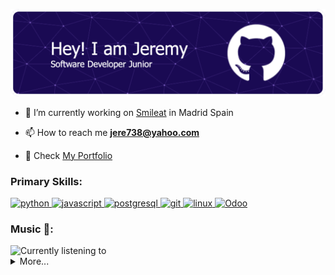 ![Header](./header.png)

- 🔭  I’m currently working on <a href="https://www.smileatbaby.com/" target="_blank">Smileat</a> in Madrid Spain

- 📫  How to reach me **jere738@yahoo.com**

- 📃  Check <a href="https://jconpi.com/" target="_blank">My Portfolio</a>
  
<h3 align="left">Primary Skills:</h3>
<p align="left"> 
    <a href="https://www.python.org" target="_blank" rel="noreferrer"> 
        <img src="https://img.shields.io/badge/Python-3776AB?style=for-the-badge&logo=Python&logoColor=FFFFFF" alt="python"/> 
    </a> 
    <a href="https://developer.mozilla.org/en-US/docs/Web/JavaScript" target="_blank" rel="noreferrer"> 
        <img src="https://img.shields.io/badge/JavaScript-F7DF1E?style=for-the-badge&logo=JavaScript&logoColor=000000" alt="javascript"/> 
    </a> 
    <a href="https://www.postgresql.org" target="_blank" rel="noreferrer"> 
        <img src="https://img.shields.io/badge/PostgreSQL-4169E1?style=for-the-badge&logo=PostgreSQL&logoColor=FFFFFF" alt="postgresql"/> 
    </a> 
    <a href="https://git-scm.com/" target="_blank" rel="noreferrer"> 
        <img src="https://img.shields.io/badge/Git-F05032?style=for-the-badge&logo=Git&logoColor=FFFFFF" alt="git"/> 
    </a> 
    <a href="https://www.linux.org/" target="_blank" rel="noreferrer"> 
        <img src="https://img.shields.io/badge/Linux-FCC624?style=for-the-badge&logo=Linux&logoColor=000000" alt="linux" /> 
    </a> 
    <a href="https://www.odoo.com/" target="_blank" rel="noreferrer"> 
        <img src="https://img.shields.io/badge/Odoo-714B67?style=for-the-badge&logo=Odoo&logoColor=FFFFFF" alt="Odoo" /> 
    </a> 
</p>

<h3 align="left">Music 🎵:</h3>
<img src="https://lastfm-profile-readme.vercel.app/api/jconpi" width="400" height="80" alt="Currently listening to" />

<details>
<summary>More...</summary>
<h3 align="left">Other Skills:</h3>
<p align="left"> 
    <a href="https://reactjs.org/" target="_blank" rel="noreferrer"> 
        <img src="https://img.shields.io/badge/React-61DAFB?style=for-the-badge&logo=React&logoColor=000000" alt="react"/> 
    </a> 
    <a href="https://flask.palletsprojects.com/" target="_blank" rel="noreferrer"> 
        <img src="https://img.shields.io/badge/Flask-000000?style=for-the-badge&logo=Flask&logoColor=FFFFFF" alt="flask" /> 
    </a> 
    <a href="https://www.w3.org/html/" target="_blank" rel="noreferrer"> 
        <img src="https://img.shields.io/badge/HTML5-E34F26?style=for-the-badge&logo=HTML5&logoColor=FFFFFF" alt="html5" /> 
    </a> 
    <a href="https://www.w3schools.com/css/" target="_blank" rel="noreferrer"> 
        <img src="https://img.shields.io/badge/CSS3-1572B6?style=for-the-badge&logo=CSS3&logoColor=FFFFFF" alt="css3" /> 
    </a> 
    <a href="https://www.mongodb.com/" target="_blank" rel="noreferrer"> 
        <img src="https://img.shields.io/badge/MongoDB-47A248?style=for-the-badge&logo=MongoDB&logoColor=FFFFFF" alt="mongodb" /> 
    </a> 
    <a href="https://www.mysql.com/" target="_blank" rel="noreferrer"> 
        <img src="https://img.shields.io/badge/MySQL-4479A1?style=for-the-badge&logo=MySQL&logoColor=FFFFFF" alt="mysql" /> 
    </a>  
    <a href="https://postman.com" target="_blank" rel="noreferrer"> 
        <img src="https://img.shields.io/badge/Postman-FF6C37?style=for-the-badge&logo=Postman&logoColor=FFFFFF" alt="postman" />
    </a>
</p>    
<h3 align="left">Connect with me:</h3>
<p align="left">
<a href="https://linkedin.com/in/jconpi" target="blank">
    <img align="center" src="https://img.shields.io/badge/LinkedIn-0A66C2?style=for-the-badge&logo=LinkedIn&logoColor=FFFFFF" alt="jconpi" />
</a>
</p>
  
</details>

<!-- Badges: https://profilebadges.vercel.app -->
